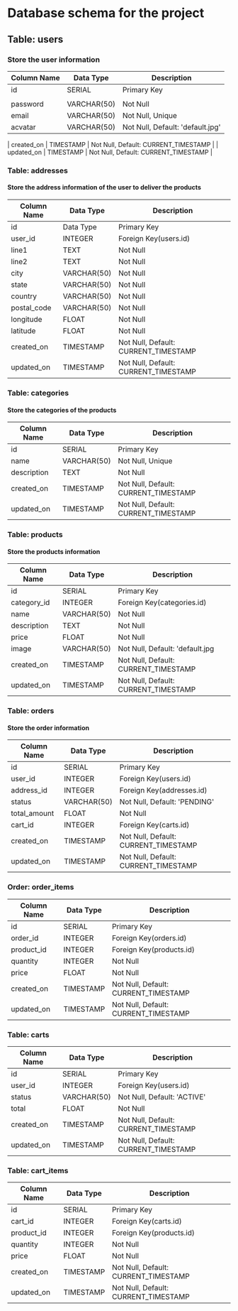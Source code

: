 # Database schema for the project

## Table: users

### Store the user information


| Column Name | Data Type   | Description                      |
| ----------- | ----------- | -------------------------------- |
| id          | SERIAL      | Primary Key                      |
|             |             |                                  |
| password    | VARCHAR(50) | Not Null                         |
| email       | VARCHAR(50) | Not Null, Unique                 |
| acvatar     | VARCHAR(50) | Not Null, Default: 'default.jpg' |

| created_on  | TIMESTAMP  | Not Null, Default: CURRENT_TIMESTAMP |
| updated_on  | TIMESTAMP  | Not Null, Default: CURRENT_TIMESTAMP |

### Table: addresses

#### Store the address information of the user to deliver the products


| Column Name | Data Type   | Description                          |
| ----------- | ----------- | ------------------------------------ |
| id          | Data Type   | Primary Key                          |
| user_id     | INTEGER     | Foreign Key(users.id)                |
| line1       | TEXT        | Not Null                             |
| line2       | TEXT        | Not Null                             |
| city        | VARCHAR(50) | Not Null                             |
| state       | VARCHAR(50) | Not Null                             |
| country     | VARCHAR(50) | Not Null                             |
| postal_code | VARCHAR(50) | Not Null                             |
| longitude   | FLOAT       | Not Null                             |
| latitude    | FLOAT       | Not Null                             |
| created_on  | TIMESTAMP   | Not Null, Default: CURRENT_TIMESTAMP |
| updated_on  | TIMESTAMP   | Not Null, Default: CURRENT_TIMESTAMP |

### Table: categories

#### Store the categories of the products


| Column Name | Data Type   | Description                          |
| ----------- | ----------- | ------------------------------------ |
| id          | SERIAL      | Primary Key                          |
| name        | VARCHAR(50) | Not Null, Unique                     |
| description | TEXT        | Not Null                             |
| created_on  | TIMESTAMP   | Not Null, Default: CURRENT_TIMESTAMP |
| updated_on  | TIMESTAMP   | Not Null, Default: CURRENT_TIMESTAMP |

### Table: products

#### Store the products information


| Column Name | Data Type   | Description                          |
| ----------- | ----------- | ------------------------------------ |
| id          | SERIAL      | Primary Key                          |
| category_id | INTEGER     | Foreign Key(categories.id)           |
| name        | VARCHAR(50) | Not Null                             |
| description | TEXT        | Not Null                             |
| price       | FLOAT       | Not Null                             |
| image       | VARCHAR(50) | Not Null, Default: 'default.jpg      |
| created_on  | TIMESTAMP   | Not Null, Default: CURRENT_TIMESTAMP |
| updated_on  | TIMESTAMP   | Not Null, Default: CURRENT_TIMESTAMP |

### Table: orders

#### Store the order information


| Column Name  | Data Type   | Description                          |
| ------------ | ----------- | ------------------------------------ |
| id           | SERIAL      | Primary Key                          |
| user_id      | INTEGER     | Foreign Key(users.id)                |
| address_id   | INTEGER     | Foreign Key(addresses.id)            |
| status       | VARCHAR(50) | Not Null, Default: 'PENDING'         |
| total_amount | FLOAT       | Not Null                             |
| cart_id      | INTEGER     | Foreign Key(carts.id)                |
| created_on   | TIMESTAMP   | Not Null, Default: CURRENT_TIMESTAMP |
| updated_on   | TIMESTAMP   | Not Null, Default: CURRENT_TIMESTAMP |

### Order: order_items


| Column Name | Data Type | Description                          |
| ----------- | --------- | ------------------------------------ |
| id          | SERIAL    | Primary Key                          |
| order_id    | INTEGER   | Foreign Key(orders.id)               |
| product_id  | INTEGER   | Foreign Key(products.id)             |
| quantity    | INTEGER   | Not Null                             |
| price       | FLOAT     | Not Null                             |
| created_on  | TIMESTAMP | Not Null, Default: CURRENT_TIMESTAMP |
| updated_on  | TIMESTAMP | Not Null, Default: CURRENT_TIMESTAMP |

### Table: carts


| Column Name | Data Type   | Description                          |
| ----------- | ----------- | ------------------------------------ |
| id          | SERIAL      | Primary Key                          |
| user_id     | INTEGER     | Foreign Key(users.id)                |
| status      | VARCHAR(50) | Not Null, Default: 'ACTIVE'          |
| total       | FLOAT       | Not Null                             |
| created_on  | TIMESTAMP   | Not Null, Default: CURRENT_TIMESTAMP |
| updated_on  | TIMESTAMP   | Not Null, Default: CURRENT_TIMESTAMP |

### Table: cart_items


| Column Name | Data Type | Description                          |
| ----------- | --------- | ------------------------------------ |
| id          | SERIAL    | Primary Key                          |
| cart_id     | INTEGER   | Foreign Key(carts.id)                |
| product_id  | INTEGER   | Foreign Key(products.id)             |
| quantity    | INTEGER   | Not Null                             |
| price       | FLOAT     | Not Null                             |
| created_on  | TIMESTAMP | Not Null, Default: CURRENT_TIMESTAMP |
| updated_on  | TIMESTAMP | Not Null, Default: CURRENT_TIMESTAMP |
